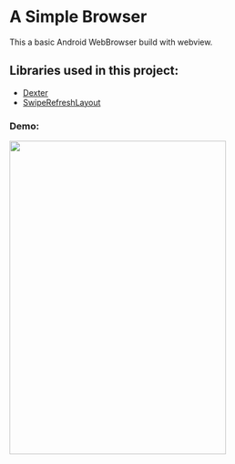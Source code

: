 # A Simple Browser

This a basic Android WebBrowser build with webview.

## Libraries used in this project:

* [Dexter](https://github.com/Karumi/Dexter)
* [SwipeRefreshLayout](https://developer.android.com/jetpack/androidx/releases/swiperefreshlayout)

### Demo:

<img src="https://user-images.githubusercontent.com/62876849/85617056-0ede4580-b678-11ea-8742-fc2e3c553c3e.gif" width="380" height="550">
